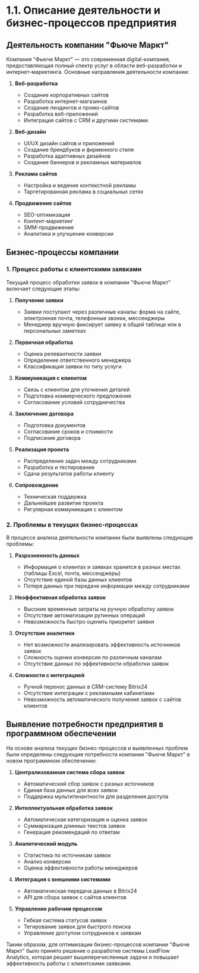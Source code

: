 # 1.1. Описание деятельности и бизнес-процессов предприятия

## Деятельность компании "Фьюче Маркт"

Компания "Фьюче Маркт" — это современная digital-компания, предоставляющая полный спектр услуг в области веб-разработки и интернет-маркетинга. Основные направления деятельности компании:

1. **Веб-разработка**
   - Создание корпоративных сайтов
   - Разработка интернет-магазинов
   - Создание лендингов и промо-сайтов
   - Разработка веб-приложений
   - Интеграция сайтов с CRM и другими системами

2. **Веб-дизайн**
   - UI/UX дизайн сайтов и приложений
   - Создание брендбуков и фирменного стиля
   - Разработка адаптивных дизайнов
   - Создание баннеров и рекламных материалов

3. **Реклама сайтов**
   - Настройка и ведение контекстной рекламы
   - Таргетированная реклама в социальных сетях

4. **Продвижение сайтов**
   - SEO-оптимизация
   - Контент-маркетинг
   - SMM-продвижение
   - Аналитика и улучшение конверсии

## Бизнес-процессы компании

### 1. Процесс работы с клиентскими заявками

Текущий процесс обработки заявок в компании "Фьюче Маркт" включает следующие этапы:

1. **Получение заявки**
   - Заявки поступают через различные каналы: форма на сайте, электронная почта, телефонные звонки, мессенджеры
   - Менеджер вручную фиксирует заявку в общей таблице или в персональных заметках

2. **Первичная обработка**
   - Оценка релевантности заявки
   - Определение ответственного менеджера
   - Классификация заявки по типу услуги

3. **Коммуникация с клиентом**
   - Связь с клиентом для уточнения деталей
   - Подготовка коммерческого предложения
   - Согласование условий сотрудничества

4. **Заключение договора**
   - Подготовка документов
   - Согласование сроков и стоимости
   - Подписание договора

5. **Реализация проекта**
   - Распределение задач между сотрудниками
   - Разработка и тестирование
   - Сдача результатов работы клиенту

6. **Сопровождение**
   - Техническая поддержка
   - Дальнейшее развитие проекта
   - Регулярная коммуникация с клиентом

### 2. Проблемы в текущих бизнес-процессах

В процессе анализа деятельности компании были выявлены следующие проблемы:

1. **Разрозненность данных**
   - Информация о клиентах и заявках хранится в разных местах (таблицы Excel, почта, мессенджеры)
   - Отсутствие единой базы данных клиентов
   - Потеря данных при передаче информации между сотрудниками

2. **Неэффективная обработка заявок**
   - Высокие временные затраты на ручную обработку заявок
   - Отсутствие автоматизации рутинных операций
   - Невозможность быстро оценить приоритет заявки

3. **Отсутствие аналитики**
   - Нет возможности анализировать эффективность источников заявок
   - Сложность оценки конверсии по различным каналам
   - Отсутствие данных по эффективности обработки заявок

4. **Сложности с интеграцией**
   - Ручной перенос данных в CRM-систему Bitrix24
   - Отсутствие интеграции с рекламными кабинетами
   - Невозможность автоматического получения заявок с сайтов клиентов

## Выявление потребности предприятия в программном обеспечении

На основе анализа текущих бизнес-процессов и выявленных проблем были определены следующие потребности компании "Фьюче Маркт" в новом программном обеспечении:

1. **Централизованная система сбора заявок**
   - Автоматический сбор заявок с разных источников
   - Единая база данных для всех заявок
   - Поддержка мультитенантности для разделения доступа

2. **Интеллектуальная обработка заявок**
   - Автоматическая категоризация и оценка заявок
   - Суммаризация длинных текстов заявок
   - Генерация рекомендаций по ответам

3. **Аналитический модуль**
   - Статистика по источникам заявок
   - Анализ конверсии
   - Оценка эффективности работы менеджеров

4. **Интеграция с внешними системами**
   - Автоматическая передача данных в Bitrix24
   - API для сбора заявок с сайтов клиентов

5. **Управление рабочим процессом**
   - Гибкая система статусов заявок
   - Тегирование заявок для быстрого поиска
   - Управление доступом сотрудников к заявкам

Таким образом, для оптимизации бизнес-процессов компании "Фьюче Маркт" было принято решение о разработке системы LeadFlow Analytics, которая решает вышеперечисленные задачи и повышает эффективность работы с клиентскими заявками.
